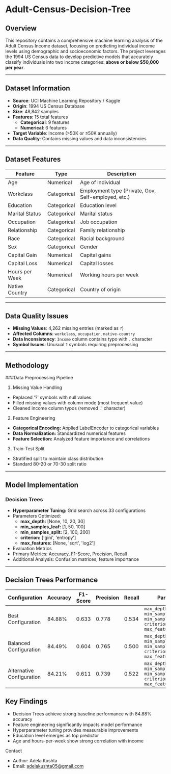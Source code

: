 # Adult-Census-Decision-Tree

## Overview 
This repository contains a comprehensive machine learning analysis of the Adult Census Income dataset, focusing on predicting individual income levels using demographic and socioeconomic factors. The project leverages the 1994 US Census data to develop predictive models that accurately classify individuals into two income categories: **above or below $50,000 per year**.

---

## Dataset Information
- **Source**: UCI Machine Learning Repository / Kaggle  
- **Origin**: 1994 US Census Database  
- **Size**: 48,842 samples  
- **Features**: 15 total features  
  - **Categorical**: 9 features  
  - **Numerical**: 6 features  
- **Target Variable**: Income (>50K or ≤50K annually)  
- **Data Quality**: Contains missing values and data inconsistencies  

---

## Dataset Features
| Feature          | Type       | Description |
|------------------|-----------|-------------|
| Age              | Numerical | Age of individual |
| Workclass        | Categorical | Employment type (Private, Gov, Self-employed, etc.) |
| Education        | Categorical | Education level |
| Marital Status   | Categorical | Marital status |
| Occupation       | Categorical | Job occupation |
| Relationship     | Categorical | Family relationship |
| Race             | Categorical | Racial background |
| Sex              | Categorical | Gender |
| Capital Gain     | Numerical | Capital gains |
| Capital Loss     | Numerical | Capital losses |
| Hours per Week   | Numerical | Working hours per week |
| Native Country   | Categorical | Country of origin |

---

## Data Quality Issues
- **Missing Values**: 4,262 missing entries (marked as `?`)  
- **Affected Columns**: `workclass`, `occupation`, `native-country`  
- **Data Inconsistency**: `Income` column contains typo with `.` character  
- **Symbol Issues**: Unusual `?` symbols requiring preprocessing  

---

## Methodology
###Data Preprocessing Pipeline

1. Missing Value Handling
  - Replaced '?' symbols with null values
  - Filled missing values with column mode (most frequent value)
  - Cleaned income column typos (removed '.' character)
2. Feature Engineering
  - **Categorical Encoding:** Applied LabelEncoder to categorical variables
  - **Data Normalization:** Standardized numerical features
  - **Feature Selection:** Analyzed feature importance and correlations
3. Train-Test Split
  - Stratified split to maintain class distribution
  - Standard 80-20 or 70-30 split ratio

---

## Model Implementation
### Decision Trees

- **Hyperparameter Tuning:** Grid search across 33 configurations
- Parameters Optimized:
    - **max_depth:** [None, 10, 20, 30]
    - **min_samples_leaf:** [1, 50, 100]
    - **min_samples_split:** [2, 100, 200]
    - **criterion:** ['gini', 'entropy']
    - **max_features:** [None, 'sqrt', 'log2']
 - Evaluation Metrics
  - Primary Metrics: Accuracy, F1-Score, Precision, Recall
  - Additional Analysis: Confusion matrices, feature importance

---

## Decision Trees Performance 

| Configuration             | Accuracy | F1-Score | Precision | Recall | Parameters |
|---------------------------|----------|----------|-----------|--------|------------|
| Best Configuration        | 84.88%   | 0.633    | 0.778     | 0.534  | `max_depth=None, min_samples_leaf=1, min_samples=2, criterion='gini', max_features = None` |
| Balanced Configuration    | 84.49%   | 0.604    | 0.765     | 0.500  | `max_depth=10, min_samples_leaf=50, min_samples=100, criterion='gini', max_features = 'log2'` |
| Alternative Configuration | 84.21%   | 0.611    | 0.739     | 0.522  | `max_depth=10, min_samples_leaf=100, min_samples=100, criterion='entropy' max_features = 'log2'` |


## Key Findings

- Decision Trees achieve strong baseline performance with 84.88% accuracy
- Feature engineering significantly impacts model performance
- Hyperparameter tuning provides measurable improvements
- Education level emerges as top predictor
- Age and hours-per-week show strong correlation with income

Contact

- Author: Adela Kushta
- Email: adelakushta05@gmail.com

